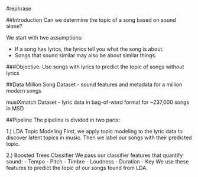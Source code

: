 #rephrase

##Introduction
Can we determine the topic of a song based on sound alone?

We start with two assumptions:
 - If a song has lyrics, the lyrics tell you what the song is about.
 - Songs that sound similar may also be about similar things.

###Objective:
Use songs with lyrics to predict the topic of songs without lyrics

##Data
Million Song Dataset - sound features and metadata for a million modern songs

musiXmatch Dataset - lyric data in bag-of-word format for ~237,000 songs in MSD

##Pipeline
The pipeline is divided in two parts:

  1.) LDA Topic Modeling
        First, we apply topic modeling to the lyric data to discover latent topics in music.
        Then we label our songs with their predicted topic.

  2.) Boosted Trees Classifier
        We pass our classifier features that quantify sound:
            - Tempo
            - Pitch
            - Timbre
            - Loudness
            - Duration
            - Key
        We use these features to predict the topic of our songs found from LDA.
